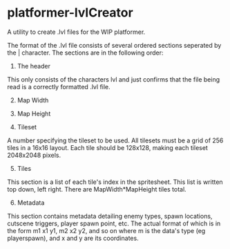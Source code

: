 # platformer-lvlCreator
A utility to create .lvl files for the WIP platformer.


The format of the .lvl file consists of several ordered
sections seperated by the | character.  The sections are
in the following order:

1. The header

This only consists of the characters lvl and just confirms
that the file being read is a correctly formatted .lvl file.

2. Map Width

3. Map Height

4. Tileset

A number specifying the tileset to be used.  All tilesets must
be a grid of 256 tiles in a 16x16 layout.  Each tile should be
128x128, making each tileset 2048x2048 pixels.

5. Tiles

This section is a list of each tile's index in the spritesheet.
This list is written top down, left right.  There are 
MapWidth\*MapHeight tiles total.

6. Metadata

This section contains metadata detailing enemy types, spawn
locations, cutscene triggers, player spawn point, etc.  The
actual format of which is in the form m1 x1 y1, m2 x2 y2, and
so on where m is the data's type (eg playerspawn), and x and
y are its coordinates.

